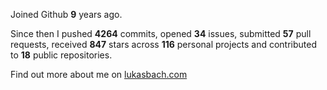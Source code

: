 Joined Github **9** years ago.

Since then I pushed **4264** commits, opened **34** issues, submitted **57** pull requests, received **847** stars across **116** personal projects and contributed to **18** public repositories.

Find out more about me on [lukasbach.com](https://lukasbach.com)

